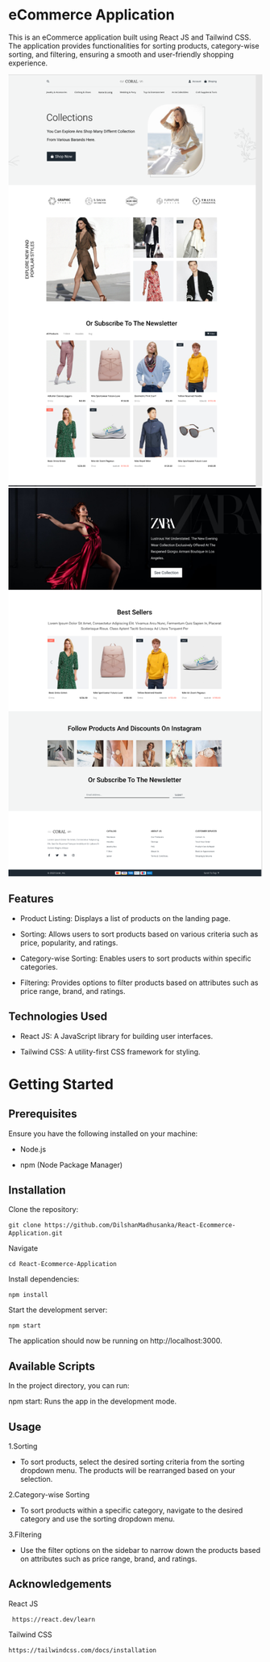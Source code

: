 # eCommerce Application

This is an eCommerce application built using React JS and Tailwind CSS. The application provides functionalities for sorting products, category-wise sorting, and filtering, ensuring a smooth and user-friendly shopping experience.

![Logo]( assets/1.png)
![Logo]( assets/2.png)

## Features

 - Product Listing: Displays a list of products on the landing page.
   
 - Sorting: Allows users to sort products based on various criteria such as price, popularity, and ratings.
   
 - Category-wise Sorting: Enables users to sort products within specific categories.
   
 - Filtering: Provides options to filter products based on attributes such as price range, brand, and ratings.

## Technologies Used

  - React JS: A JavaScript library for building user interfaces.
  
  - Tailwind CSS: A utility-first CSS framework for styling.
 
# Getting Started

## Prerequisites

 Ensure you have the following installed on your machine:
 
   - Node.js
   
   - npm (Node Package Manager)
  
## Installation

 Clone the repository:
 
    git clone https://github.com/DilshanMadhusanka/React-Ecommerce-Application.git   

 Navigate 
 
    cd React-Ecommerce-Application

 Install dependencies:

    npm install

 Start the development server:

    npm start

   
 The application should now be running on http://localhost:3000.

## Available Scripts

 In the project directory, you can run:

   npm start: Runs the app in the development mode.


## Usage

1.Sorting

 - To sort products, select the desired sorting criteria from the sorting dropdown menu. The products will be rearranged based on your selection.

2.Category-wise Sorting
   
 - To sort products within a specific category, navigate to the desired category and use the sorting dropdown menu.

3.Filtering

 - Use the filter options on the sidebar to narrow down the products based on attributes such as price range, brand, and ratings.

## Acknowledgements

 React JS
 
     https://react.dev/learn
 
 Tailwind CSS

    https://tailwindcss.com/docs/installation
